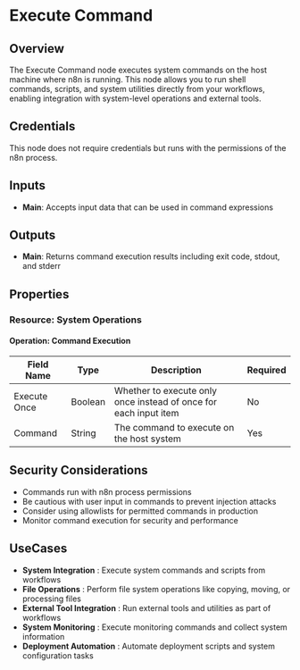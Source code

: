 # Execute Command

## Overview

The Execute Command node executes system commands on the host machine where n8n is running. This node allows you to run shell commands, scripts, and system utilities directly from your workflows, enabling integration with system-level operations and external tools.

## Credentials

This node does not require credentials but runs with the permissions of the n8n process.

## Inputs

- **Main**: Accepts input data that can be used in command expressions

## Outputs

- **Main**: Returns command execution results including exit code, stdout, and stderr

## Properties

### Resource: System Operations

#### Operation: Command Execution

| Field Name | Type | Description | Required |
|---|---|---|---|
| Execute Once | Boolean | Whether to execute only once instead of once for each input item | No |
| Command | String | The command to execute on the host system | Yes |

## Security Considerations

- Commands run with n8n process permissions
- Be cautious with user input in commands to prevent injection attacks
- Consider using allowlists for permitted commands in production
- Monitor command execution for security and performance

## UseCases

- **System Integration** : Execute system commands and scripts from workflows
- **File Operations** : Perform file system operations like copying, moving, or processing files
- **External Tool Integration** : Run external tools and utilities as part of workflows
- **System Monitoring** : Execute monitoring commands and collect system information
- **Deployment Automation** : Automate deployment scripts and system configuration tasks

